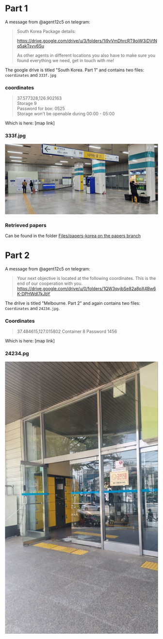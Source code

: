 # Part 1

A message from @agent12c5 on telegram:
> South Korea Package details:
> 
> https://drive.google.com/drive/u/3/folders/1i9vVmDhrcRT9oiW3iDVtNq5akTsyv6Su
> 
> As other agents in different locations you also have to make sure you found everything we need, get in touch with me!

The google drive is titled "South Korea. Part 1" and contains two files: `coordinates` and `333f.jpg`

### coordinates
> 37.577328,126.902163<br>
> Storage 9<br>
> Password for box: 0525<br>
> Storage won't be openable during 00:00 - 05:00

Which is here: [map link]

### 333f.jpg
![photo Seoul subway station](/Files/333f.jpg)

### Retrieved papers
Can be found in the folder [Files/papers-korea on the papers branch](https://github.com/3ncy/ARRS-s6/tree/papers/Files/papers-korea)

# Part 2
A message from @agent12c5 on telegram:
> Your next objective is located at the following coordinates. This is the end of our cooperation with you.<br>
> https://drive.google.com/drive/u/0/folders/1QW3qvjbSe82a8pX4Bw6K-DPHWdl7kJbY

The drilve is titled "Melbourne. Part 2" and again contains two files: `Coordinates` and `24234.jpg`.

### Coordinates
> 37.484615,127.015802
> Container 8 
> Password 1456

Which is here: [map link]

### 24234.pg
![photo of Seoul bus terminal door](/Files/24234.jpg)

